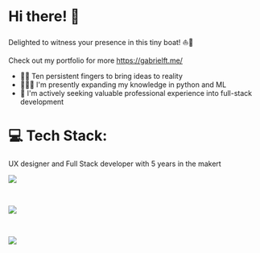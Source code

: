 <h1> Hi there! 👋 </h1>  

Delighted to witness your presence in this tiny boat! ⛵️🌊

Check out my portfolio for more https://gabrielft.me/

<ul>
  <li><span>🙌💡 </span> Ten persistent fingers to bring ideas to reality</li>
  <li><span>🧑🏻‍💻 </span> I'm presently expanding my knowledge in python and ML</li>
  <li><span>💼 </span> I'm actively seeking valuable professional experience into full-stack development</li>
</ul>

# 💻 Tech Stack:
<p> UX designer and Full Stack developer with 5 years in the makert</p>

<p align="left">
  <div href="">
    <img src="https://skillicons.dev/icons?i=js,ts,html,css,react,git" />
  </div>
</p>

</br>

<p align="left">
  <a href="https://gabrielft.me/maker.html">
    <img src="https://skillicons.dev/icons?i=linux,raspberrypi,blender,arduino&theme=light" />
  </a>
</p>

</br>

<p align="left">
  <a href="">
    <img src="https://skillicons.dev/icons?i=nodejs,py,mysql,nestjs,postgres,docker&theme=light" />
  </a>
</p>


